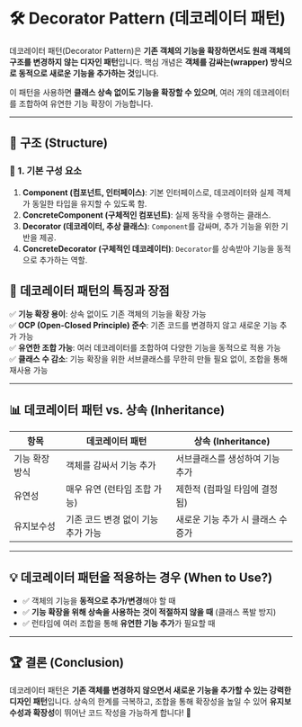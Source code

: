 # 🛠 Decorator Pattern (데코레이터 패턴)

데코레이터 패턴(Decorator Pattern)은 **기존 객체의 기능을 확장하면서도 원래 객체의 구조를 변경하지 않는 디자인 패턴**입니다.
핵심 개념은 **객체를 감싸는(wrapper) 방식으로 동적으로 새로운 기능을 추가하는 것**입니다.

이 패턴을 사용하면 **클래스 상속 없이도 기능을 확장할 수 있으며**, 여러 개의 데코레이터를 조합하여 유연한 기능 확장이 가능합니다.

---

## 📌 구조 (Structure)

### 🔹 1. 기본 구성 요소

1. **Component (컴포넌트, 인터페이스)**: 기본 인터페이스로, 데코레이터와 실제 객체가 동일한 타입을 유지할 수 있도록 함.
2. **ConcreteComponent (구체적인 컴포넌트)**: 실제 동작을 수행하는 클래스.
3. **Decorator (데코레이터, 추상 클래스)**: `Component`를 감싸며, 추가 기능을 위한 기반을 제공.
4. **ConcreteDecorator (구체적인 데코레이터)**: `Decorator`를 상속받아 기능을 동적으로 추가하는 역할.

## 🎯 데코레이터 패턴의 특징과 장점

✅ **기능 확장 용이**: 상속 없이도 기존 객체의 기능을 확장 가능  
✅ **OCP (Open-Closed Principle) 준수**: 기존 코드를 변경하지 않고 새로운 기능 추가 가능  
✅ **유연한 조합 가능**: 여러 데코레이터를 조합하여 다양한 기능을 동적으로 적용 가능  
✅ **클래스 수 감소**: 기능 확장을 위한 서브클래스를 무한히 만들 필요 없이, 조합을 통해 재사용 가능

---

## 📊 데코레이터 패턴 vs. 상속 (Inheritance)

| 항목           | 데코레이터 패턴                    | 상속 (Inheritance)                 |
| -------------- | ---------------------------------- | ---------------------------------- |
| 기능 확장 방식 | 객체를 감싸서 기능 추가            | 서브클래스를 생성하여 기능 추가    |
| 유연성         | 매우 유연 (런타임 조합 가능)       | 제한적 (컴파일 타임에 결정됨)      |
| 유지보수성     | 기존 코드 변경 없이 기능 추가 가능 | 새로운 기능 추가 시 클래스 수 증가 |

---

## 💡 데코레이터 패턴을 적용하는 경우 (When to Use?)

- ✅ 객체의 기능을 **동적으로 추가/변경**해야 할 때
- ✅ **기능 확장을 위해 상속을 사용하는 것이 적절하지 않을 때** (클래스 폭발 방지)
- ✅ 런타임에 여러 조합을 통해 **유연한 기능 추가**가 필요할 때

---

## 🏆 결론 (Conclusion)

데코레이터 패턴은 **기존 객체를 변경하지 않으면서 새로운 기능을 추가할 수 있는 강력한 디자인 패턴**입니다.
상속의 한계를 극복하고, 조합을 통해 확장성을 높일 수 있어 **유지보수성과 확장성**이 뛰어난 코드 작성을 가능하게 합니다! 🚀
